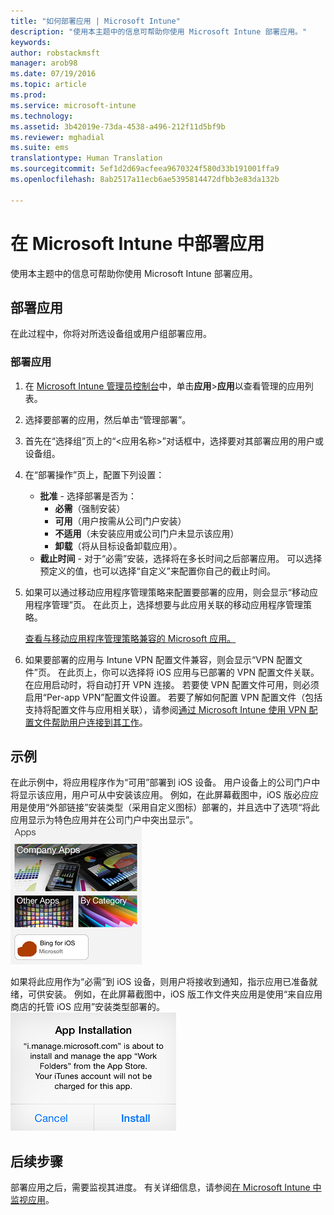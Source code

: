 ```yaml
---
title: "如何部署应用 | Microsoft Intune"
description: "使用本主题中的信息可帮助你使用 Microsoft Intune 部署应用。"
keywords: 
author: robstackmsft
manager: arob98
ms.date: 07/19/2016
ms.topic: article
ms.prod: 
ms.service: microsoft-intune
ms.technology: 
ms.assetid: 3b42019e-73da-4538-a496-212f11d5bf9b
ms.reviewer: mghadial
ms.suite: ems
translationtype: Human Translation
ms.sourcegitcommit: 5ef1d2d69acfeea9670324f580d33b191001ffa9
ms.openlocfilehash: 8ab2517a11ecb6ae5395814472dfbb3e83da132b

---
```

# 在 Microsoft Intune 中部署应用

使用本主题中的信息可帮助你使用 Microsoft Intune 部署应用。


## 部署应用
在此过程中，你将对所选设备组或用户组部署应用。

### 部署应用

1. 在 [Microsoft Intune 管理员控制台](https://manage.microsoft.com)中，单击**应用**&gt;**应用**以查看管理的应用列表。

2.  选择要部署的应用，然后单击“管理部署”。

3.  首先在“选择组”页上的“&lt;应用名称&gt;”对话框中，选择要对其部署应用的用户或设备组。

4.  在“部署操作”页上，配置下列设置：

    - **批准** - 选择部署是否为：
        - **必需**（强制安装）
        - **可用**（用户按需从公司门户安装）
        - **不适用**（未安装应用或公司门户未显示该应用）
        - **卸载**（将从目标设备卸载应用）。
    - **截止时间** - 对于“必需”安装，选择将在多长时间之后部署应用。 可以选择预定义的值，也可以选择“自定义”来配置你自己的截止时间。

5. 如果可以通过移动应用程序管理策略来配置要部署的应用，则会显示“移动应用程序管理”页。 在此页上，选择想要与此应用关联的移动应用程序管理策略。

    [查看与移动应用程序管理策略兼容的 Microsoft 应用。](https://www.microsoft.com/en-us/server-cloud/products/microsoft-intune/partners.aspx)

6. 如果要部署的应用与 Intune VPN 配置文件兼容，则会显示“VPN 配置文件”页。 在此页上，你可以选择将 iOS 应用与已部署的 VPN 配置文件关联。 在应用启动时，将自动打开 VPN 连接。 若要使 VPN 配置文件可用，则必须启用“Per-app VPN”配置文件设置。
 若要了解如何配置 VPN 配置文件（包括支持将配置文件与应用相关联），请参阅[通过 Microsoft Intune 使用 VPN 配置文件帮助用户连接到其工作](vpn-connections-in-microsoft-intune.md)。

## 示例

在此示例中，将应用程序作为“可用”部署到 iOS 设备。
用户设备上的公司门户中将显示该应用，用户可从中安装该应用。 例如，在此屏幕截图中，iOS 版必应应用是使用“外部链接”安装类型（采用自定义图标）部署的，并且选中了选项“将此应用显示为特色应用并在公司门户中突出显示”。  
![iOS 可用应用](./media/available-install-on-iOS.png)

如果将此应用作为“必需”到 iOS 设备，则用户将接收到通知，指示应用已准备就绪，可供安装。 例如，在此屏幕截图中，iOS 版工作文件夹应用是使用“来自应用商店的托管 iOS 应用”安装类型部署的。  
![iOS 必需应用](./media/iOS-Required-install.PNG)

## 后续步骤

部署应用之后，需要监视其进度。 有关详细信息，请参阅[在 Microsoft Intune 中监视应用](monitor-apps-in-microsoft-intune.md)。



<!--HONumber=Jul16_HO3-->



